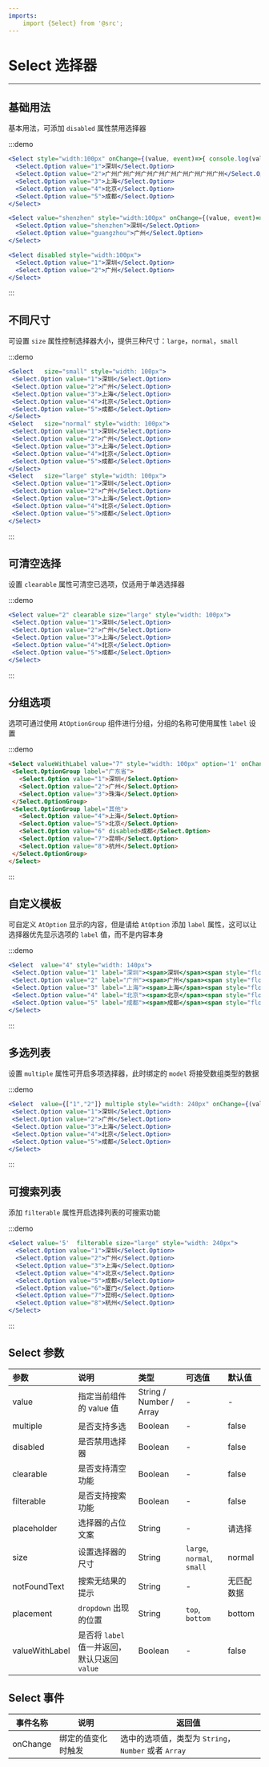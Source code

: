 ```yaml
---
imports:
    import {Select} from '@src';
---
```

# Select 选择器

----

## 基础用法

基本用法，可添加 `disabled` 属性禁用选择器

:::demo
```jsx
<Select style="width:100px" onChange={(value, event)=>{ console.log(value)}}>
  <Select.Option value="1">深圳</Select.Option>
  <Select.Option value="2">广州广州广州广州广州广州广州广州广州广州</Select.Option>
  <Select.Option value="3">上海</Select.Option>
  <Select.Option value="4">北京</Select.Option>
  <Select.Option value="5">成都</Select.Option>
</Select>

<Select value="shenzhen" style="width:100px" onChange={(value, event)=>{ console.log(value)}}>
  <Select.Option value="shenzhen">深圳</Select.Option>
  <Select.Option value="guangzhou">广州</Select.Option>
</Select>

<Select disabled style="width:100px">
  <Select.Option value="1">深圳</Select.Option>
  <Select.Option value="2">广州</Select.Option>
</Select>
```
:::


## 不同尺寸

可设置 `size` 属性控制选择器大小，提供三种尺寸：`large`，`normal`，`small`

:::demo
 ```jsx
<Select   size="small" style="width: 100px">
  <Select.Option value="1">深圳</Select.Option>
  <Select.Option value="2">广州</Select.Option>
  <Select.Option value="3">上海</Select.Option>
  <Select.Option value="4">北京</Select.Option>
  <Select.Option value="5">成都</Select.Option>
</Select>
<Select   size="normal" style="width: 100px">
  <Select.Option value="1">深圳</Select.Option>
  <Select.Option value="2">广州</Select.Option>
  <Select.Option value="3">上海</Select.Option>
  <Select.Option value="4">北京</Select.Option>
  <Select.Option value="5">成都</Select.Option>
</Select>
<Select   size="large" style="width: 100px">
  <Select.Option value="1">深圳</Select.Option>
  <Select.Option value="2">广州</Select.Option>
  <Select.Option value="3">上海</Select.Option>
  <Select.Option value="4">北京</Select.Option>
  <Select.Option value="5">成都</Select.Option>
</Select>
```
:::


## 可清空选择

设置 `clearable` 属性可清空已选项，仅适用于单选选择器

:::demo
 ```jsx
<Select value="2" clearable size="large" style="width: 100px">
  <Select.Option value="1">深圳</Select.Option>
  <Select.Option value="2">广州</Select.Option>
  <Select.Option value="3">上海</Select.Option>
  <Select.Option value="4">北京</Select.Option>
  <Select.Option value="5">成都</Select.Option>
</Select>
```
:::


## 分组选项

选项可通过使用 `AtOptionGroup` 组件进行分组，分组的名称可使用属性 `label` 设置

:::demo
 ```html
<Select valueWithLabel value="7" style="width: 100px" option='1' onChange={(value, event)=>{ console.log(value)}}>
  <Select.OptionGroup label="广东省">
    <Select.Option value="1">深圳</Select.Option>
    <Select.Option value="2">广州</Select.Option>
    <Select.Option value="3">珠海</Select.Option>
  </Select.OptionGroup>
  <Select.OptionGroup label="其他">
    <Select.Option value="4">上海</Select.Option>
    <Select.Option value="5">北京</Select.Option>
    <Select.Option value="6" disabled>成都</Select.Option>
    <Select.Option value="7">昆明</Select.Option>
    <Select.Option value="8">杭州</Select.Option>
  </Select.OptionGroup>
</Select>
```
:::


## 自定义模板

可自定义 `AtOption` 显示的内容，但是请给 `AtOption` 添加 `label` 属性，这可以让选择器优先显示选项的 `label` 值，而不是内容本身

:::demo
 ```jsx
<Select  value="4" style="width: 140px">
  <Select.Option value="1" label="深圳"><span>深圳</span><span style="float: right;opacity: .6;font-size: 0.8em;">Shenzhen</span></Select.Option>
  <Select.Option value="2" label="广州"><span>广州</span><span style="float: right;opacity: .6;font-size: 0.8em;">Guangzhou</span></Select.Option>
  <Select.Option value="3" label="上海"><span>上海</span><span style="float: right;opacity: .6;font-size: 0.8em;">Shanghai</span></Select.Option>
  <Select.Option value="4" label="北京"><span>北京</span><span style="float: right;opacity: .6;font-size: 0.8em;">Beijin</span></Select.Option>
  <Select.Option value="5" label="成都"><span>成都</span><span style="float: right;opacity: .6;font-size: 0.8em;">Chengdu</span></Select.Option>
</Select>
```
:::


## 多选列表

设置 `multiple` 属性可开启多项选择器，此时绑定的 `model` 将接受数组类型的数据

:::demo
 ```jsx
<Select  value={["1","2"]} multiple style="width: 240px" onChange={(value, event)=>{ console.log(value)}}>
  <Select.Option value="1">深圳</Select.Option>
  <Select.Option value="2">广州</Select.Option>
  <Select.Option value="3">上海</Select.Option>
  <Select.Option value="4">北京</Select.Option>
  <Select.Option value="5">成都</Select.Option>
</Select>
```
:::


## 可搜索列表

添加 `filterable` 属性开启选择列表的可搜索功能

:::demo
```jsx
<Select value='5'  filterable size="large" style="width: 240px">
  <Select.Option value="1">深圳</Select.Option>
  <Select.Option value="2">广州</Select.Option>
  <Select.Option value="3">上海</Select.Option>
  <Select.Option value="4">北京</Select.Option>
  <Select.Option value="5">成都</Select.Option>
  <Select.Option value="6">厦门</Select.Option>
  <Select.Option value="7">昆明</Select.Option>
  <Select.Option value="8">杭州</Select.Option>
</Select>
```
:::

## Select 参数

| 参数      | 说明          | 类型      | 可选值                           | 默认值  |
| :---------- | :-------------- | :---------- | :-----------------------------  | :-------- |
| value | 指定当前组件的 value 值 | String / Number / Array | - | - |
| multiple | 是否支持多选 | Boolean | - | false |
| disabled | 是否禁用选择器 | Boolean | - | false |
| clearable | 是否支持清空功能 | Boolean | - | false |
| filterable | 是否支持搜索功能 | Boolean | - | false |
| placeholder | 选择器的占位文案 | String | - | 请选择 |
| size | 设置选择器的尺寸 | String | `large`, `normal`, `small` | normal |
| notFoundText | 搜索无结果的提示 | String | - | 无匹配数据 |
| placement | `dropdown` 出现的位置 | String | `top`, `bottom` | bottom |
| valueWithLabel | 是否将 `label` 值一并返回，默认只返回 `value` | Boolean | - | false |

## Select 事件

| 事件名称      | 说明          | 返回值  |
|---------- |-------------- |---------- |
| onChange | 绑定的值变化时触发 | 选中的选项值，类型为 `String`，`Number` 或者 `Array` |
